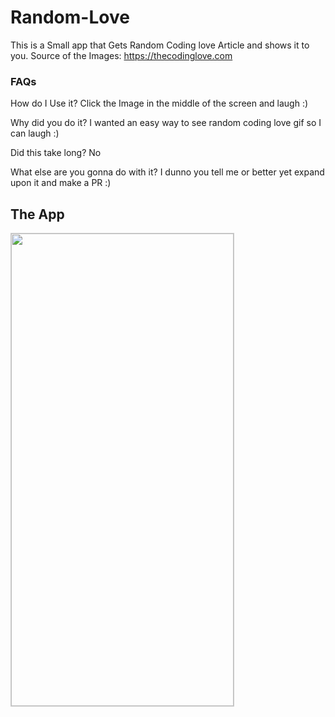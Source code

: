 # Random-Love
This is a Small app that Gets Random Coding love Article and shows it to you.
Source of the Images: https://thecodinglove.com

### FAQs
How do I Use it?
Click the Image in the middle of the screen and laugh :)

Why did you do it?
I wanted an easy way to see random coding love gif so I can laugh :)

Did this take long?
No

What else are you gonna do with it?
I dunno you tell me or better yet expand upon it and make a PR :)

## The App 
<img src="https://github.com/adfleshner/Random-Love/blob/main/art/wasted.gif?raw=true"
style="object-fit:cover;
width:356px;
height:756px;
border: solid 1px #CCC"/>